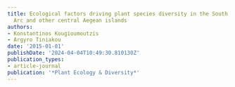```yaml
---
title: Ecological factors driving plant species diversity in the South Aegean Volcanic
  Arc and other central Aegean islands
authors:
- Konstantinos Kougioumoutzis
- Argyro Tiniakou
date: '2015-01-01'
publishDate: '2024-04-04T10:49:30.810130Z'
publication_types:
- article-journal
publication: '*Plant Ecology & Diversity*'
---
```

